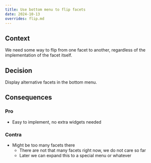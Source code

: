 ```yaml
---
title: Use bottom menu to flip facets
date: 2024-10-13
overrides: flip.md
---
```


## Context

We need some way to flip from one facet to another, regardless of the implementation of the facet itself.

## Decision

Display alternative facets in the bottom menu.

## Consequences

### Pro

* Easy to implement, no extra widgets needed

### Contra

* Might be too many facets there
  * There are not that many facets right now, we do not care so far
  * Later we can expand this to a special menu or whatever
